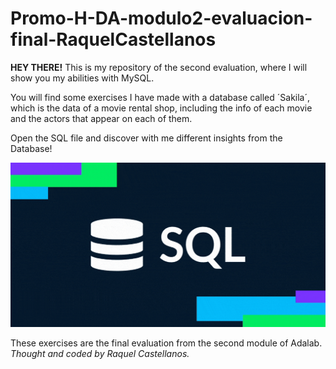 # Promo-H-DA-modulo2-evaluacion-final-RaquelCastellanos

**HEY THERE!**
This is my repository of the second evaluation, where I will show you my abilities with MySQL.

You will find some exercises I have made with a database called ´Sakila´, which is the data of a movie rental shop, including the info of each movie and the actors that appear on each of them.

Open the SQL file and discover with me different insights from the Database!


![GIF de sql](sqlgiphy.gif)


These exercises are the final evaluation from the second module of Adalab.
*Thought and coded by Raquel Castellanos.*


